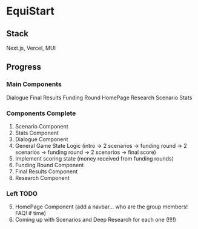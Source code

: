 # EquiStart

## Stack
Next.js, Vercel, MUI


## Progress

### Main Components
Dialogue
Final Results
Funding Round
HomePage
Research
Scenario
Stats

### Components Complete
1. Scenario Component
2. Stats Component
3. Dialogue Component
4. General Game State Logic (intro -> 2 scenarios -> funding round -> 2 scenarios -> funding round -> 2 scenarios -> final score)
5. Implement scoring state (money received from funding rounds)
6. Funding Round Component
7. Final Results Component
8. Research Component

### Left TODO
5. HomePage Component (add a navbar... who are the group members! FAQ! if time)
6. Coming up with Scenarios and Deep Research for each one (!!!!)
